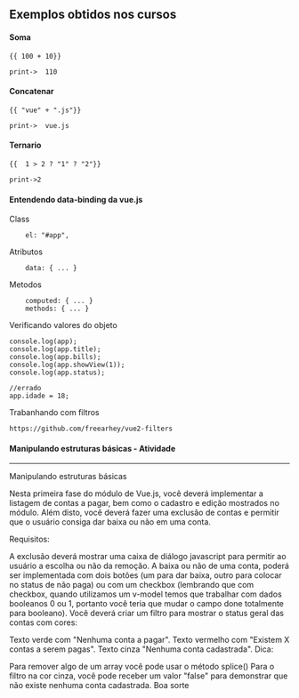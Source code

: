 ## Exemplos obtidos nos cursos 

#### Soma
```
{{ 100 + 10}} 

print->  110

```

#### Concatenar
```
{{ "vue" + ".js"}} 

print->  vue.js

```

#### Ternario
```
{{  1 > 2 ? "1" ? "2"}}

print->2
```


#### Entendendo data-binding da vue.js
Class
```
	el: "#app",
```

Atributos
```
	data: { ... }
```

Metodos
```
	computed: { ... }
	methods: { ... }
```
Verificando valores do objeto
```
console.log(app);
console.log(app.title);
console.log(app.bills);
console.log(app.showView(1));
console.log(app.status);

//errado
app.idade = 18;
```
Trabanhando com filtros 
```
https://github.com/freearhey/vue2-filters
```

#### Manipulando estruturas básicas - Atividade

_________________________________________________________________________
Manipulando estruturas básicas

Nesta primeira fase do módulo de Vue.js, você deverá implementar a listagem de contas a pagar, bem como
o cadastro e edição mostrados no módulo. Além disto, você deverá fazer uma exclusão de contas e permitir
que o usuário consiga dar baixa ou não em uma conta.
 

Requisitos:

A exclusão deverá mostrar uma caixa de diálogo javascript para permitir ao usuário a escolha ou não da remoção.
A baixa ou não de uma conta, poderá ser implementada com dois botões (um para dar baixa, outro para colocar no status de não paga) ou com um checkbox (lembrando que com checkbox, quando utilizamos um v-model temos que trabalhar com dados booleanos 0 ou 1, portanto você teria que mudar o campo done totalmente para booleano).
Você deverá criar um filtro para mostrar o status geral das contas com cores:

Texto verde com "Nenhuma conta a pagar".
Texto vermelho com "Existem X contas a serem pagas".
Texto cinza "Nenhuma conta cadastrada".
Dica:

 Para remover algo de um array você pode usar o método splice()
 Para o filtro na cor cinza, você pode receber um valor "false" para demonstrar que não existe nenhuma conta cadastrada.
Boa sorte

